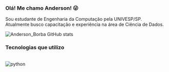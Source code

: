 
### Olá! Me chamo Anderson! 😜

Sou estudante de Engenharia da Computação pela UNIVESP/SP.
Atualmente busco capacitação e experiência na área de Ciência de Dados.

![Anderson_Borba GitHub stats](https://github-readme-stats.vercel.app/api?username=AndersonBorbaSilva&show_icons=true&theme=dracula)

### Tecnologias que utilizo

<div style="display: inline_block"><br/>
  <img align="center" alt="python" src="https://img.shields.io/badge/Python-3776AB?style=for-the-badge&logo=python&logoColor=white"/>
</div>  

